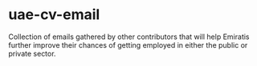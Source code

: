 # uae-cv-email
Collection of emails gathered by other contributors that will help Emiratis further improve their chances of getting employed in either the public or private sector.
